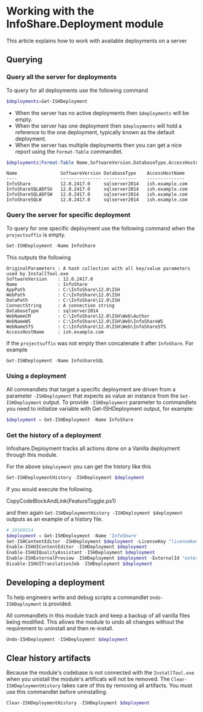 ﻿# Working with the InfoShare.Deployment module
 
This article explains how to work with available deployments on a server
 
## Querying 
### Query all the server for deployments
To query for all deployments use the following command
```powershell
$deployments=Get-ISHDeployment
```
 
- When the server has no active deployments then `$deployments` will be empty.
- When the server has one deployment then `$deployments` will hold a reference to the one deployment, typically known as the default deployment.
- When the server has multiple deployments then you can get a nice report using the `Format-Table` commandlet.
 
```powershell
$deployments|Format-Table Name,SoftwareVersion,DatabaseType,AccessHostname
```
    Name                SoftwareVersion DatabaseType    AccessHostName                                
    ----                --------------- ------------    --------------                                
    InfoShare           12.0.2417.0     sqlserver2014   ish.example.com                               
    InfoShareSQLADFSU   12.0.2417.0     sqlserver2014   ish.example.com                               
    InfoShareSQLADFSW   12.0.2417.0     sqlserver2014   ish.example.com                               
    InfoShareSQLW       12.0.2417.0     sqlserver2014   ish.example.com                               
 
### Query the server for specific deployment
To query for one specific deployment use the following command when the `projectsuffix` is empty.
```powershell
Get-ISHDeployment -Name InfoShare
```
This outputs the following
 
    OriginalParameters : A hash collection with all key/value parameters used by InstallTool.exe
    SoftwareVersion    : 12.0.2417.0
    Name               : InfoShare
    AppPath            : C:\InfoShare\12.0\ISH
    WebPath            : C:\InfoShare\12.0\ISH
    DataPath           : C:\InfoShare\12.0\ISH
    ConnectString      : A connection string
    DatabaseType       : sqlserver2014
    WebNameCM          : C:\InfoShare\12.0\ISH\Web\Author
    WebNameWS          : C:\InfoShare\12.0\ISH\Web\InfoShareWS
    WebNameSTS         : C:\InfoShare\12.0\ISH\Web\InfoShareSTS
    AccessHostName     : ish.example.com
 
If the `projectsuffix` was not empty then concatenate it after `InfoShare`. For example
```powershell
Get-ISHDeployment -Name InfoShareSQL
```
 
 
### Using a deployment
All commandlets that target a specific deployment are driven from a parameter `-ISHDeployment` that expects as value an instance from the `Get-ISHDeployment` output. 
To provide `-ISHDeployment` parameter to commandlets you need to initialize variable with Get-ISHDeployment output, for example:
```powershell
$deployment = Get-ISHDeployment -Name InfoShare
```
 
### Get the history of a deployment
Infoshare.Deployment tracks all actions done on a Vanilla deployment through this module. 
 
For the above `$deployment` you can get the history like this
 
```powershell
Get-ISHDeploymentHistory -ISHDeployment $deployment
```
 
If you would execute the following.
 
CopyCodeBlockAndLink(FeatureToggle.ps1)
 
and then again `Get-ISHDeploymentHistory -ISHDeployment $deployment` outputs as an example of a history file.

```powershell
# 20160314
$deployment = Get-ISHDeployment -Name 'InfoShare'
Set-ISHContentEditor -ISHDeployment $deployment -LicenseKey "licensekey" -Domain "ish.example.com"
Enable-ISHUIContentEditor -ISHDeployment $deployment
Enable-ISHUIQualityAssistant -ISHDeployment $deployment
Enable-ISHExternalPreview -ISHDeployment $deployment -ExternalId "externalid"
Disable-ISHUITranslationJob -ISHDeployment $deployment
```

 
## Developing a deployment
To help engineers write and debug scripts a commandlet `Undo-ISHDeployment` is provided.
 
All commandlets in this module track and keep a backup of all vanilla files being modified.
This allows the module to undo all changes without the requirement to uninstall and then re-install.
 
```powershell
Undo-ISHDeployment -ISHDeployment $deployment
```
 
## Clear history artifacts
Because the module's codebase is not connected with the `InstallTool.exe` when you unistall the module's artificats will not be removed.
The `Clear-ISHDeploymentHistory` takes care of this by removing all artifacts. You must use this commandlet before uninstalling.
 
```powershell
Clear-ISHDeploymentHistory -ISHDeployment $deployment
```